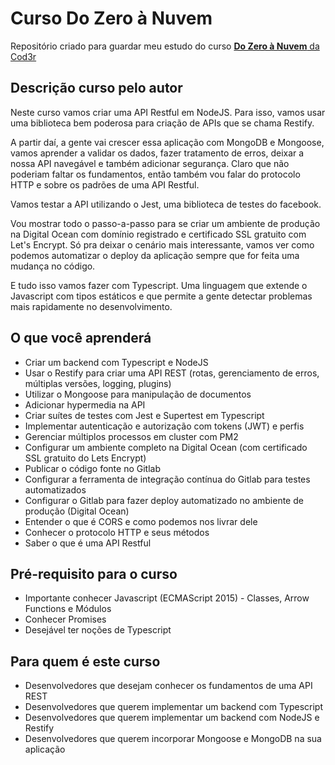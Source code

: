 # Curso Do Zero à Nuvem

Repositório criado para guardar meu estudo do curso [**Do Zero à Nuvem** da Cod3r](https://www.udemy.com/course/nodejs-rest-pt)

## Descrição curso pelo autor

Neste curso vamos criar uma API Restful em NodeJS. Para isso, vamos usar uma biblioteca bem poderosa para criação de APIs que se chama Restify.

A partir daí, a gente vai crescer essa aplicação com MongoDB e Mongoose, vamos aprender a validar os dados, fazer tratamento de erros, deixar a nossa API navegável e também adicionar segurança. Claro que não poderiam faltar os fundamentos, então também vou falar do protocolo HTTP e sobre os padrões de uma API Restful.

Vamos testar a API utilizando o Jest, uma biblioteca de testes do facebook.

Vou mostrar todo o passo-a-passo para se criar um ambiente de produção na Digital Ocean com domínio registrado e certificado SSL gratuito com Let's Encrypt. Só pra deixar o cenário mais interessante, vamos ver como podemos automatizar o deploy da aplicação sempre que for feita uma mudança no código.

E tudo isso vamos fazer com Typescript. Uma linguagem que extende o Javascript com tipos estáticos e que permite a gente detectar problemas mais rapidamente no desenvolvimento.

## O que você aprenderá

- Criar um backend com Typescript e NodeJS
- Usar o Restify para criar uma API REST (rotas, gerenciamento de erros, múltiplas versões, logging, plugins)
- Utilizar o Mongoose para manipulação de documentos
- Adicionar hypermedia na API
- Criar suítes de testes com Jest e Supertest em Typescript
- Implementar autenticação e autorização com tokens (JWT) e perfis
- Gerenciar múltiplos processos em cluster com PM2
- Configurar um ambiente completo na Digital Ocean (com certificado SSL gratuito do Lets Encrypt)
- Publicar o código fonte no Gitlab
- Configurar a ferramenta de integração contínua do Gitlab para testes automatizados
- Configurar o Gitlab para fazer deploy automatizado no ambiente de produção (Digital Ocean)
- Entender o que é CORS e como podemos nos livrar dele
- Conhecer o protocolo HTTP e seus métodos
- Saber o que é uma API Restful

## Pré-requisito para o curso

- Importante conhecer Javascript (ECMAScript 2015) - Classes, Arrow Functions e Módulos
- Conhecer Promises
- Desejável ter noções de Typescript

## Para quem é este curso

- Desenvolvedores que desejam conhecer os fundamentos de uma API REST
- Desenvolvedores que querem implementar um backend com Typescript
- Desenvolvedores que querem implementar um backend com NodeJS e Restify
- Desenvolvedores que querem incorporar Mongoose e MongoDB na sua aplicação
